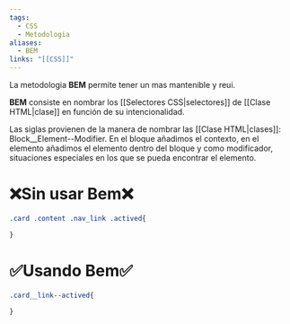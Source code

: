 ```yaml
---
tags:
  - CSS
  - Metodologia
aliases:
  - BEM
links: "[[CSS]]"
---
```

La metodologia **BEM** permite tener un mas mantenible y reui.

**BEM** consiste en nombrar los [[Selectores CSS|selectores]] de [[Clase HTML|clase]] en función de su intencionalidad. 

Las siglas provienen de la manera de nombrar las [[Clase HTML|clases]]: Block__Element--Modifier. En el bloque añadimos el contexto, en el elemento añadimos el elemento dentro del bloque y como modificador, situaciones especiales en los que se pueda encontrar el elemento.
# ❌Sin usar Bem❌
```css
.card .content .nav_link .actived{

}
```

# ✅Usando Bem✅
```css
.card__link--actived{

}
```